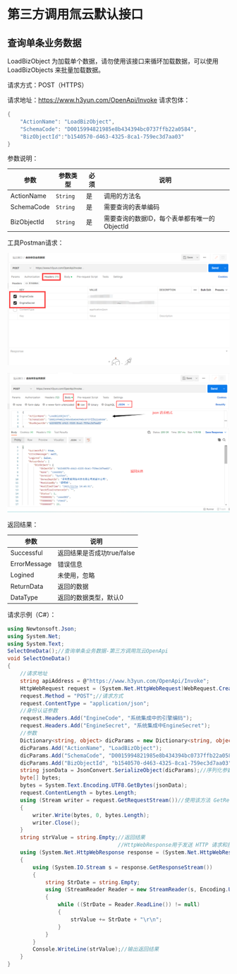 # 第三方调用氚云默认接口
## 查询单条业务数据
LoadBizObject 为加载单个数据，请勿使用该接口来循环加载数据，可以使用LoadBizObjects 来批量加载数据。

请求方式：POST（HTTPS）

请求地址：https://www.h3yun.com/OpenApi/Invoke
请求包体：

~~~cs
{
    "ActionName": "LoadBizObject",
    "SchemaCode": "D0015994821985e8b434394bc0737ffb22a0584",
    "BizObjectId":"b1540570-d463-4325-8ca1-759ec3d7aa03"
}
~~~
参数说明：

| 参数                 | 参数类型                       | 必须                   | 说明        |
|--------------------|----------------------------|----------------------|-----------|
| ActionName           | ```String```               | 是                    | 调用的方法名    |
| SchemaCode            | ```String```               | 是                    | 需要查询的表单编码 |
| BizObjectId           | ```String```               | 是                    | 需要查询的数据ID，每个表单都有唯一的ObjectId        |

工具Postman请求：


![logo](../img/open-api-1.png ':size=80%')



![logo](../img/open-api-4.png ':size=80%')


返回结果：

| 参数            | 说明                   |
|---------------|----------------------|
| Successful    | 返回结果是否成功true/false   |
| ErrorMessage  | 错误信息                 |
| Logined       | 未使用，忽略               |
| ReturnData    | 返回的数据                |
| DataType      | 返回的数据类型，默认0          |


请求示例（C#）：
~~~cs
using Newtonsoft.Json;
using System.Net;
using System.Text;
SelectOneData();//查询单条业务数据-第三方调用氚云OpenApi
void SelectOneData()
{
    //请求地址
    string apiAddress = @"https://www.h3yun.com/OpenApi/Invoke";
    HttpWebRequest request = (System.Net.HttpWebRequest)WebRequest.Create(apiAddress);
    request.Method = "POST";//请求方式
    request.ContentType = "application/json";
    //身份认证参数
    request.Headers.Add("EngineCode", "系统集成中的引擎编码");
    request.Headers.Add("EngineSecret", "系统集成中EngineSecret");
    //参数
    Dictionary<string, object> dicParams = new Dictionary<string, object>();
    dicParams.Add("ActionName", "LoadBizObject");
    dicParams.Add("SchemaCode", "D0015994821985e8b434394bc0737ffb22a0584");
    dicParams.Add("BizObjectId", "b1540570-d463-4325-8ca1-759ec3d7aa03");
    string jsonData = JsonConvert.SerializeObject(dicParams);//序列化参数
    byte[] bytes;
    bytes = System.Text.Encoding.UTF8.GetBytes(jsonData);
    request.ContentLength = bytes.Length;
    using (Stream writer = request.GetRequestStream())//使用该方法 GetRequestStream 获取流，然后写入该流的数据
    {
        writer.Write(bytes, 0, bytes.Length);
        writer.Close();
    }
    string strValue = string.Empty;//返回结果
                                   //HttpWebResponse用于发送 HTTP 请求和接收 HTTP 响应
    using (System.Net.HttpWebResponse response = (System.Net.HttpWebResponse)request.GetResponse())
    {
        using (System.IO.Stream s = response.GetResponseStream())
        {
            string StrDate = string.Empty;
            using (StreamReader Reader = new StreamReader(s, Encoding.UTF8))
            {
                while ((StrDate = Reader.ReadLine()) != null)
                {
                    strValue += StrDate + "\r\n";
                }
            }
        }
        Console.WriteLine(strValue);//输出返回结果
    }
}
~~~